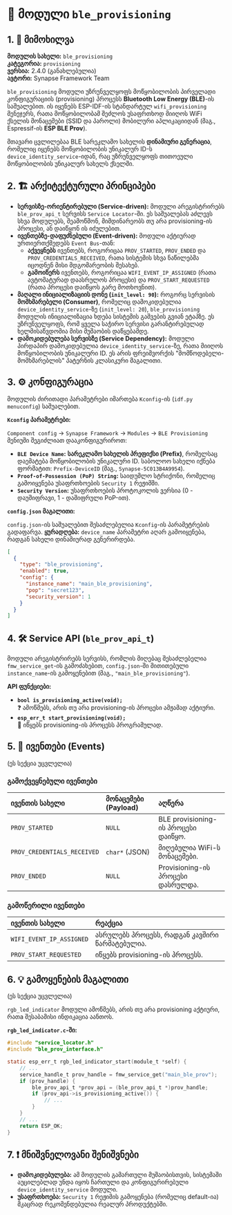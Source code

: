 # 📲 მოდული `ble_provisioning`

## 1. 📜 მიმოხილვა

**მოდულის სახელი:** `ble_provisioning`  
**კატეგორია:** `provisioning`  
**ვერსია:** 2.4.0 (განახლებულია)  
**ავტორი:** Synapse Framework Team

`ble_provisioning` მოდული უზრუნველყოფს მოწყობილობის პირველადი კონფიგურაციის (provisioning) პროცესს **Bluetooth Low Energy (BLE)**-ის საშუალებით. ის იყენებს ESP-IDF-ის სტანდარტულ `wifi_provisioning` მენეჯერს, რათა მოწყობილობამ შეძლოს უსაფრთხოდ მიიღოს WiFi ქსელის მონაცემები (SSID და პაროლი) მობილური აპლიკაციიდან (მაგ., Espressif-ის **ESP BLE Prov**).

მთავარი ცვლილებაა BLE სარეკლამო სახელის **დინამიური გენერაცია**, რომელიც იყენებს მოწყობილობის უნიკალურ ID-ს `device_identity_service`-იდან, რაც უზრუნველყოფს თითოეული მოწყობილობის უნიკალურ სახელს ქსელში.

## 2. 🏗️ არქიტექტურული პრინციპები

- **სერვისზე-ორიენტირებული (Service-driven):** მოდული არეგისტრირებს `ble_prov_api_t` სერვისს `Service Locator`-ში. ეს საშუალებას აძლევს სხვა მოდულებს, შეამოწმონ, მიმდინარეობს თუ არა provisioning-ის პროცესი, ან დაიწყონ ის იძულებით.
- **ივენთებზე-დაფუძნებული (Event-driven):** მოდული აქტიურად ურთიერთქმედებს `Event Bus`-თან:
  - **აქვეყნებს** ივენთებს, როგორიცაა `PROV_STARTED`, `PROV_ENDED` და `PROV_CREDENTIALS_RECEIVED`, რათა სისტემის სხვა ნაწილებმა იცოდნენ მისი მდგომარეობის შესახებ.
  - **გამოიწერს** ივენთებს, როგორიცაა `WIFI_EVENT_IP_ASSIGNED` (რათა ავტომატურად დაასრულოს პროცესი) და `PROV_START_REQUESTED` (რათა პროცესი დაიწყოს გარე მოთხოვნით).
- **მაღალი ინიციალიზაციის დონე (`init_level: 90`):** როგორც სერვისის **მომხმარებელი (Consumer)**, რომელიც დამოკიდებულია `device_identity_service`-ზე (`init_level: 20`), `ble_provisioning` მოდულის ინიციალიზაცია ხდება სისტემის გაშვების გვიან ეტაპზე. ეს უზრუნველყოფს, რომ ყველა საჭირო სერვისი გარანტირებულად ხელმისაწვდომია მისი მუშაობის დაწყებამდე.
- **დამოკიდებულება სერვისზე (Service Dependency):** მოდული პირდაპირ დამოკიდებულია `device_identity_service`-ზე, რათა მიიღოს მოწყობილობის უნიკალური ID. ეს არის ფრეიმვორქის "მომწოდებელი-მომხმარებლის" პატერნის კლასიკური მაგალითი.

## 3. ⚙️ კონფიგურაცია

მოდულის ძირითადი პარამეტრები იმართება `Kconfig`-ის (`idf.py menuconfig`) საშუალებით.

**`Kconfig` პარამეტრები:**

`Component config` -> `Synapse Framework` -> `Modules` -> `BLE Provisioning` მენიუში შეგიძლიათ დააკონფიგურიროთ:

- **`BLE Device Name`:** **სარეკლამო სახელის პრეფიქსი (Prefix)**, რომელსაც დაემატება მოწყობილობის უნიკალური ID. საბოლოო სახელი იქნება ფორმატით: `Prefix-DeviceID` (მაგ., `Synapse-5C013B4A9954`).
- **`Proof-of-Possession (PoP) String`:** საიდუმლო სტრიქონი, რომელიც გამოიყენება უსაფრთხოების `Security 1` რეჟიმში.
- **`Security Version`:** უსაფრთხოების პროტოკოლის ვერსია (0 - დაუშიფრავი, 1 - დაშიფრული PoP-ით).

**`config.json` მაგალითი:**

`config.json`-ის საშუალებით შესაძლებელია `Kconfig`-ის პარამეტრების გადაფარვა. **ყურადღება:** `device_name` პარამეტრი აღარ გამოიყენება, რადგან სახელი დინამიურად გენერირდება.

```json
[
  {
    "type": "ble_provisioning",
    "enabled": true,
    "config": {
      "instance_name": "main_ble_provisioning",
      "pop": "secret123",
      "security_version": 1
    }
  }
]
```

## 4. 🛠️ Service API (`ble_prov_api_t`)

მოდული არეგისტრირებს სერვისს, რომლის მიღებაც შესაძლებელია `fmw_service_get`-ის გამოძახებით, `config.json`-ში მითითებული `instance_name`-ის გამოყენებით (მაგ., `"main_ble_provisioning"`).

**API ფუნქციები:**

- **`bool is_provisioning_active(void);`**  
    ❓ ამოწმებს, არის თუ არა provisioning-ის პროცესი ამჟამად აქტიური.
- **`esp_err_t start_provisioning(void);`**  
    🚀 იწყებს provisioning-ის პროცესს პროგრამულად.

## 5. 📢 ივენთები (Events)

(ეს სექცია უცვლელია)

### გამოქვეყნებული ივენთები

| ივენთის სახელი | მონაცემები (Payload) | აღწერა |
|:---|:---|:---|
| `PROV_STARTED` | `NULL` | BLE provisioning-ის პროცესი დაიწყო. |
| `PROV_CREDENTIALS_RECEIVED` | `char*` (JSON) | მიღებულია WiFi-ს მონაცემები. |
| `PROV_ENDED` | `NULL` | Provisioning-ის პროცესი დასრულდა. |

### გამოწერილი ივენთები

| ივენთის სახელი | რეაქცია |
|:---|:---|
| `WIFI_EVENT_IP_ASSIGNED` | ასრულებს პროცესს, რადგან კავშირი წარმატებულია. |
| `PROV_START_REQUESTED` | იწყებს provisioning-ის პროცესს. |

## 6. 💡 გამოყენების მაგალითი

(ეს სექცია უცვლელია)

`rgb_led_indicator` მოდული ამოწმებს, არის თუ არა provisioning აქტიური, რათa შესაბამისი ინდიკაცია აანთოს.

**`rgb_led_indicator.c`-ში:**

```c
#include "service_locator.h"
#include "ble_prov_interface.h"

static esp_err_t rgb_led_indicator_start(module_t *self) {
    // ...
    service_handle_t prov_handle = fmw_service_get("main_ble_prov");
    if (prov_handle) {
        ble_prov_api_t *prov_api = (ble_prov_api_t *)prov_handle;
        if (prov_api->is_provisioning_active()) {
            // ...
        }
    }
    // ...
    return ESP_OK;
}
```

## 7. ❗ მნიშვნელოვანი შენიშვნები

- **დამოკიდებულება:** ამ მოდულის გამართული მუშაობისთვის, სისტემაში აუცილებლად უნდა იყოს ჩართული და კონფიგურირებული `device_identity_service` მოდული.
- **უსაფრთხოება:** `Security 1` რეჟიმის გამოყენება (რომელიც default-ია) მკაცრად რეკომენდებულია რეალურ პროდუქტებში.
